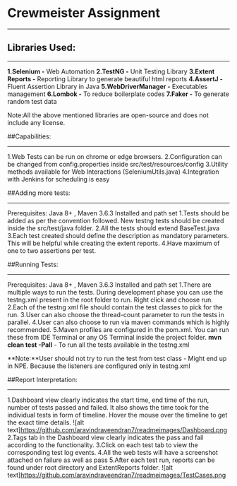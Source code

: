 # Crewmeister Assignment

---
## Libraries Used:

----------
**1.Selenium         -** Web Automation
**2.TestNG           -** Unit Testing Library
**3.Extent Reports   -** Reporting Library to generate beautiful html reports
**4.AssertJ          -** Fluent Assertion Library in Java
**5.WebDriverManager -** Executables management
**6.Lombok           -** To reduce boilerplate codes
**7.Faker            -** To generate random test data

Note:All the above mentioned libraries are open-source and does not include any license.

##Capabilities:

------------
1.Web Tests can be run on chrome or edge browsers.
2.Configuration can be changed from config.properties inside src/test/resources/config
3.Utility methods available for Web Interactions (SeleniumUtils.java)
4.Integration with Jenkins for scheduling is easy

##Adding more tests:

-----------
Prerequisites: Java 8+ , Maven 3.6.3 Installed and path set
1.Tests should be added as per the convention followed. New testng tests should be created inside the src/test/java folder.
2.All the tests should extend BaseTest.java
3.Each test created should define the description as mandatory parameters. This will be helpful while creating the extent reports.
4.Have maximum of one to two assertions per test.

##Running Tests:

----------
Prerequisites: Java 8+ , Maven 3.6.3 Installed and path set
1.There are multiple ways to run the tests. During development phase you can use the testng.xml present in the root folder to run. Right click and choose run.
2.Each of the testng xml file should contain the test classes to pick for the run.
3.User can also choose the thread-count parameter to run the tests in parallel.
4.User can also choose to run via maven commands which is highly recommended.
5.Maven profiles are configured in the pom.xml. You can run these from IDE Terminal or any OS Terminal inside the project folder.
**mvn clean test -Pall** - To run all the tests available in the testng.xml

**Note:**User should not try to run the test from test class - Might end up in NPE. Because the listeners are configured only in testng.xml

##Report Interpretation:

------------
1.Dashboard view clearly indicates the start time, end time of the run, number of tests passed and failed. It also shows the time took for the individual tests in form of timeline. Hover the mouse over the timeline to get the exact time details.
![alt text]https://github.com/aravindraveendran7/readmeimages/Dashboard.png
2.Tags tab in the Dashboard view clearly indicates the pass and fail according to the functionality.
3.Click on each test tab to view the corresponding test log events.
4.All the web tests will have a screenshot attached on failure as well as pass
5.After each test run, reports can be found under root directory and ExtentReports folder.
![alt text]https://github.com/aravindraveendran7/readmeimages/TestCases.png
